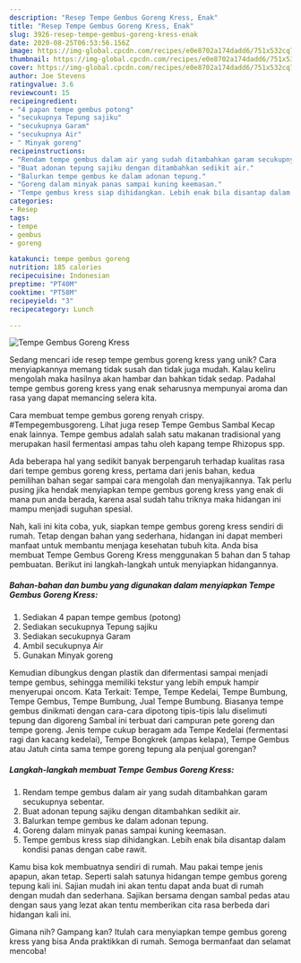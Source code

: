 ```yaml
---
description: "Resep Tempe Gembus Goreng Kress, Enak"
title: "Resep Tempe Gembus Goreng Kress, Enak"
slug: 3926-resep-tempe-gembus-goreng-kress-enak
date: 2020-08-25T06:53:56.156Z
image: https://img-global.cpcdn.com/recipes/e0e8702a174dadd6/751x532cq70/tempe-gembus-goreng-kress-foto-resep-utama.jpg
thumbnail: https://img-global.cpcdn.com/recipes/e0e8702a174dadd6/751x532cq70/tempe-gembus-goreng-kress-foto-resep-utama.jpg
cover: https://img-global.cpcdn.com/recipes/e0e8702a174dadd6/751x532cq70/tempe-gembus-goreng-kress-foto-resep-utama.jpg
author: Joe Stevens
ratingvalue: 3.6
reviewcount: 15
recipeingredient:
- "4 papan tempe gembus potong"
- "secukupnya Tepung sajiku"
- "secukupnya Garam"
- "secukupnya Air"
- " Minyak goreng"
recipeinstructions:
- "Rendam tempe gembus dalam air yang sudah ditambahkan garam secukupnya sebentar."
- "Buat adonan tepung sajiku dengan ditambahkan sedikit air."
- "Balurkan tempe gembus ke dalam adonan tepung."
- "Goreng dalam minyak panas sampai kuning keemasan."
- "Tempe gembus kress siap dihidangkan. Lebih enak bila disantap dalam kondisi panas dengan cabe rawit."
categories:
- Resep
tags:
- tempe
- gembus
- goreng

katakunci: tempe gembus goreng 
nutrition: 185 calories
recipecuisine: Indonesian
preptime: "PT40M"
cooktime: "PT58M"
recipeyield: "3"
recipecategory: Lunch

---
```



![Tempe Gembus Goreng Kress](https://img-global.cpcdn.com/recipes/e0e8702a174dadd6/751x532cq70/tempe-gembus-goreng-kress-foto-resep-utama.jpg)

Sedang mencari ide resep tempe gembus goreng kress yang unik? Cara menyiapkannya memang tidak susah dan tidak juga mudah. Kalau keliru mengolah maka hasilnya akan hambar dan bahkan tidak sedap. Padahal tempe gembus goreng kress yang enak seharusnya mempunyai aroma dan rasa yang dapat memancing selera kita.

Cara membuat tempe gembus goreng renyah crispy. #Tempegembusgoreng. Lihat juga resep Tempe Gembus Sambal Kecap enak lainnya. Tempe gembus adalah salah satu makanan tradisional yang merupakan hasil fermentasi ampas tahu oleh kapang tempe Rhizopus spp.

Ada beberapa hal yang sedikit banyak berpengaruh terhadap kualitas rasa dari tempe gembus goreng kress, pertama dari jenis bahan, kedua pemilihan bahan segar sampai cara mengolah dan menyajikannya. Tak perlu pusing jika hendak menyiapkan tempe gembus goreng kress yang enak di mana pun anda berada, karena asal sudah tahu triknya maka hidangan ini mampu menjadi suguhan spesial.


Nah, kali ini kita coba, yuk, siapkan tempe gembus goreng kress sendiri di rumah. Tetap dengan bahan yang sederhana, hidangan ini dapat memberi manfaat untuk membantu menjaga kesehatan tubuh kita. Anda bisa membuat Tempe Gembus Goreng Kress menggunakan 5 bahan dan 5 tahap pembuatan. Berikut ini langkah-langkah untuk menyiapkan hidangannya.

<!--inarticleads1-->

##### Bahan-bahan dan bumbu yang digunakan dalam menyiapkan Tempe Gembus Goreng Kress:

1. Sediakan 4 papan tempe gembus (potong)
1. Sediakan secukupnya Tepung sajiku
1. Sediakan secukupnya Garam
1. Ambil secukupnya Air
1. Gunakan  Minyak goreng


Kemudian dibungkus dengan plastik dan difermentasi sampai menjadi tempe gembus, sehingga memiliki tekstur yang lebih empuk hampir menyerupai oncom. Kata Terkait: Tempe, Tempe Kedelai, Tempe Bumbung, Tempe Gembus, Tempe Bumbung, Jual Tempe Bumbung. Biasanya tempe gembus dinikmati dengan cara-cara dipotong tipis-tipis lalu diselimuti tepung dan digoreng Sambal ini terbuat dari campuran pete goreng dan tempe goreng. Jenis tempe cukup beragam ada Tempe Kedelai (fermentasi ragi dan kacang kedelai), Tempe Bongkrek (ampas kelapa), Tempe Gembus atau Jatuh cinta sama tempe goreng tepung ala penjual gorengan? 

<!--inarticleads2-->

##### Langkah-langkah membuat Tempe Gembus Goreng Kress:

1. Rendam tempe gembus dalam air yang sudah ditambahkan garam secukupnya sebentar.
1. Buat adonan tepung sajiku dengan ditambahkan sedikit air.
1. Balurkan tempe gembus ke dalam adonan tepung.
1. Goreng dalam minyak panas sampai kuning keemasan.
1. Tempe gembus kress siap dihidangkan. Lebih enak bila disantap dalam kondisi panas dengan cabe rawit.


Kamu bisa kok membuatnya sendiri di rumah. Mau pakai tempe jenis apapun, akan tetap. Seperti salah satunya hidangan tempe gembus goreng tepung kali ini. Sajian mudah ini akan tentu dapat anda buat di rumah dengan mudah dan sederhana. Sajikan bersama dengan sambal pedas atau dengan saus yang lezat akan tentu memberikan cita rasa berbeda dari hidangan kali ini. 

Gimana nih? Gampang kan? Itulah cara menyiapkan tempe gembus goreng kress yang bisa Anda praktikkan di rumah. Semoga bermanfaat dan selamat mencoba!
